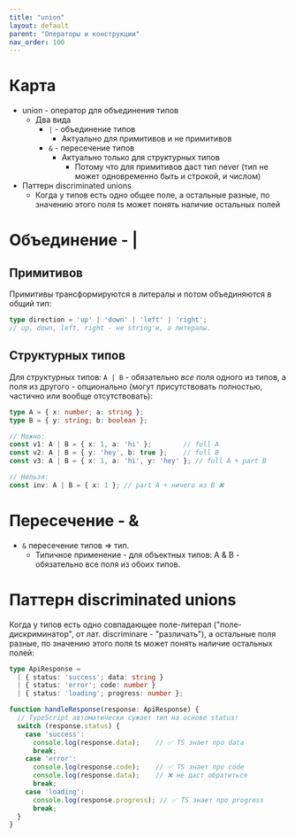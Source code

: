 ```yaml
---
title: "union"
layout: default
parent: "Операторы и конструкции"
nav_order: 100
---
```




# Карта

- union - оператор для объединения типов
  - Два вида
    - `|` - объединение типов
      - Актуально для примитивов и не примитивов
    - `&` - пересечение типов
      - Актуально только для структурных типов
        - Потому что для примитивов даст тип never (тип не может одновременно быть и строкой, и числом)
- Паттерн discriminated unions
  - Когда у типов есть одно общее поле, а остальные разные, по значению этого поля ts может понять наличие остальных полей



# Объединение - |

## Примитивов

Примитивы трансформируются в литералы и потом объединяются в общий тип:

```typescript
type direction = 'up' | 'down' | 'left' | 'right';
// up, down, left, right - не string'и, а литералы.
```

## Структурных типов

Для структурных типов: `A | B` - обязательно *все* поля одного из типов, а поля из другого - опционально (могут присутствовать полностью, частично или вообще отсутствовать):

```typescript
type A = { x: number; a: string };
type B = { y: string; b: boolean };

// Можно:
const v1: A | B = { x: 1, a: 'hi' };        // full A
const v2: A | B = { y: 'hey', b: true };    // full B  
const v3: A | B = { x: 1, a: 'hi', y: 'hey' }; // full A + part B

// Нельзя:
const inv: A | B = { x: 1 }; // part A + ничего из B ❌
```



# Пересечение - &

* `&` пересечение типов => тип.
  * Типичное применение - для объектных типов: A & B - обязательно все поля из обоих типов.



# Паттерн discriminated unions

Когда у типов есть одно совпадающее поле-литерал ("поле-дискриминатор", от лат. discriminare - "различать"), а остальные поля разные, по значению этого поля ts может понять наличие остальных полей:

```typescript
type ApiResponse = 
  | { status: 'success'; data: string }
  | { status: 'error'; code: number }
  | { status: 'loading'; progress: number };

function handleResponse(response: ApiResponse) {
  // TypeScript автоматически сужает тип на основе status!
  switch (response.status) {
    case 'success':
      console.log(response.data);    // ✅ TS знает про data
      break;
    case 'error':
      console.log(response.code);    // ✅ TS знает про code
      console.log(response.data);    // ❌ не даст обратиться
      break;
    case 'loading':
      console.log(response.progress); // ✅ TS знает про progress
      break;
  }
}
```

